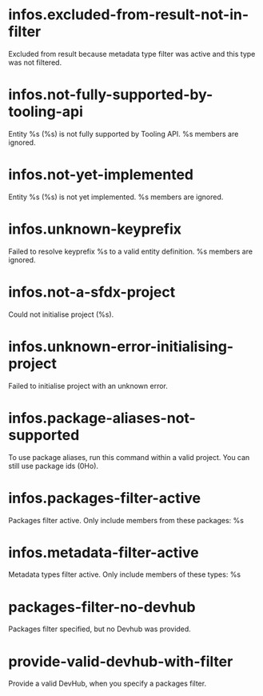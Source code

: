 # infos.excluded-from-result-not-in-filter

Excluded from result because metadata type filter was active and this type was not filtered.

# infos.not-fully-supported-by-tooling-api

Entity %s (%s) is not fully supported by Tooling API. %s members are ignored.

# infos.not-yet-implemented

Entity %s (%s) is not yet implemented. %s members are ignored.

# infos.unknown-keyprefix

Failed to resolve keyprefix %s to a valid entity definition. %s members are ignored.

# infos.not-a-sfdx-project

Could not initialise project (%s).

# infos.unknown-error-initialising-project

Failed to initialise project with an unknown error.

# infos.package-aliases-not-supported

To use package aliases, run this command within a valid project. You can still use package ids (0Ho).

# infos.packages-filter-active

Packages filter active. Only include members from these packages: %s

# infos.metadata-filter-active

Metadata types filter active. Only include members of these types: %s

# packages-filter-no-devhub

Packages filter specified, but no Devhub was provided.

# provide-valid-devhub-with-filter

Provide a valid DevHub, when you specify a packages filter.
